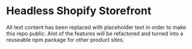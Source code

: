 # Headless Shopify Storefront

All text content has been replaced with placeholder text in order to make this repo public. Alot of the features will be refactored and turned into a reuseable npm package for other product sites.
